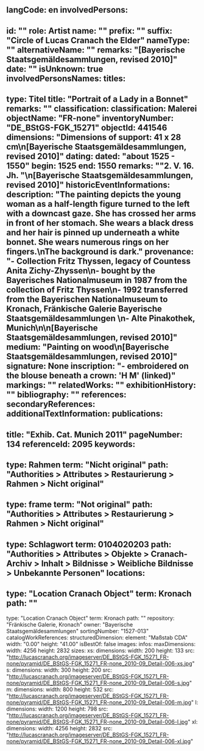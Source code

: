 langCode: en
involvedPersons: 
 - 
   id: ""
  role: Artist
  name: ""
  prefix: ""
  suffix: "Circle of Lucas Cranach the Elder"
  nameType: ""
  alternativeName: ""
  remarks: "[Bayerische Staatsgemäldesammlungen, revised 2010]"
  date: ""
  isUnknown: true
involvedPersonsNames: 
titles: 
 - 
   type: Titel
  title: "Portrait of a Lady in a Bonnet"
  remarks: ""
classification: 
 classification: Malerei
objectName: "FR-none"
inventoryNumber: "DE_BStGS-FGK_15271"
objectId: 441546
dimensions: "Dimensions of support: 41 x 28 cm\n[Bayerische Staatsgemäldesammlungen, revised 2010]"
dating: 
 dated: "about 1525 - 1550"
 begin: 1525
 end: 1550
 remarks: "\"2. V. 16. Jh. \"\n[Bayerische Staatsgemäldesammlungen, revised 2010]"
 historicEventInformations: 
description: "The painting depicts the young woman as a half-length figure turned to the left with a downcast gaze. She has crossed her arms in front of her stomach. She wears a black dress and her hair is pinned up underneath a white bonnet. She wears numerous rings on her fingers.\nThe background is dark."
provenance: "- Collection Fritz Thyssen, legacy of Countess Anita Zichy-Zhyssen\n- bought by the Bayerisches Nationalmuseum in 1987 from the collection of Fritz Thyssen\n- 1992 transferred from the Bayerischen Nationalmuseum to Kronach, Fränkische Galerie Bayerische Staatsgemäldesammlungen \n- Alte Pinakothek, Munich\n\n[Bayerische Staatsgemäldesammlungen, revised 2010]"
medium: "Painting on wood\n[Bayerische Staatsgemäldesammlungen, revised 2010]"
signature: None
inscription: "- embroidered on the blouse beneath a crown: 'H M' (linked)"
markings: ""
relatedWorks: ""
exhibitionHistory: ""
bibliography: ""
references: 
secondaryReferences: 
additionalTextInformation: 
publications: 
 - 
   title: "Exhib. Cat. Munich 2011"
  pageNumber: 134
  referenceId: 2095
keywords: 
 - 
   type: Rahmen
  term: "Nicht original"
  path: "Authorities > Attributes > Restaurierung > Rahmen > Nicht original"
 - 
   type: frame
  term: "Not original"
  path: "Authorities > Attributes > Restaurierung > Rahmen > Nicht original"
 - 
   type: Schlagwort
  term: 0104020203
  path: "Authorities > Attributes > Objekte > Cranach-Archiv > Inhalt > Bildnisse > Weibliche Bildnisse > Unbekannte Personen"
locations: 
 - 
   type: "Location Cranach Object"
  term: Kronach
  path: ""
 - 
   type: "Location Cranach Object"
  term: Kronach
  path: ""
repository: "Fränkische Galerie, Kronach"
owner: "Bayerische Staatsgemäldesammlungen"
sortingNumber: "1527-013"
catalogWorkReferences: 
structuredDimension: 
 element: "Maßstab CDA"
 width: "0.00"
 height: "41.00"
isBestOf: false
images: 
 infos: 
  maxDimensions: 
   width: 4256
   height: 2832
 sizes: 
  xs: 
   dimensions: 
    width: 200
    height: 133
   src: "http://lucascranach.org/imageserver/DE_BStGS-FGK_15271_FR-none/pyramid/DE_BStGS-FGK_15271_FR-none_2010-09_Detail-006-xs.jpg"
  s: 
   dimensions: 
    width: 300
    height: 200
   src: "http://lucascranach.org/imageserver/DE_BStGS-FGK_15271_FR-none/pyramid/DE_BStGS-FGK_15271_FR-none_2010-09_Detail-006-s.jpg"
  m: 
   dimensions: 
    width: 800
    height: 532
   src: "http://lucascranach.org/imageserver/DE_BStGS-FGK_15271_FR-none/pyramid/DE_BStGS-FGK_15271_FR-none_2010-09_Detail-006-m.jpg"
  l: 
   dimensions: 
    width: 1200
    height: 798
   src: "http://lucascranach.org/imageserver/DE_BStGS-FGK_15271_FR-none/pyramid/DE_BStGS-FGK_15271_FR-none_2010-09_Detail-006-l.jpg"
  xl: 
   dimensions: 
    width: 4256
    height: 2832
   src: "http://lucascranach.org/imageserver/DE_BStGS-FGK_15271_FR-none/pyramid/DE_BStGS-FGK_15271_FR-none_2010-09_Detail-006-xl.jpg"